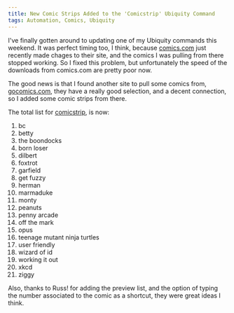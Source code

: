 ```yaml
---
title: New Comic Strips Added to the 'Comicstrip' Ubiquity Command
tags: Automation, Comics, Ubiquity
---
```

I've finally gotten around to updating one of my Ubiquity commands this weekend. It was perfect timing too, I think, because <a title="Comics.com" rev="vote-for" target="_blank" href="http://www.comics.com">comics.com</a> just recently made chages to their site, and the comics I was pulling from there stopped working. 
So I fixed this problem, but unfortunately the speed of the downloads from comics.com are pretty poor now.
</p>
<p>
The good news is that I found another site to pull some comics from, <a title="GoComics.com" rev="vote-for" target="_blank" href="http://www.gocomics.com">gocomics.com</a>, they have a really good selection, and a decent connection, so I added some comic strips from there. 
</p>
<p>
The total list for <a title="Ubiquity Command to View and Dump Comicstrips" rev="vote-for" target="_blank" href="/tools/ubiquity/comicstrip/comicstrip.cfm">comicstrip</a>, is now:
</p><ol>
<li>bc</li>
<li>betty</li>
<li>the boondocks</li>
<li>born loser</li>
<li>dilbert</li>
<li>foxtrot</li>
<li>garfield</li>
<li>get fuzzy</li>
<li>herman</li>
<li>marmaduke</li>
<li>monty</li>
<li>peanuts</li>
<li>penny arcade</li>
<li>off the mark</li>
<li>opus</li>
<li>teenage mutant ninja turtles</li>
<li>user friendly</li>
<li>wizard of id</li>
<li>working it out</li>
<li>xkcd</li>
<li>ziggy</li>
</ol>
<p></p>

Also, thanks to Russ! for adding the preview list, and the option of typing the number associated to the comic as a shortcut, they were great ideas I think.

  	
